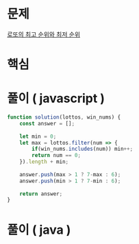 # 문제
<a href="https://programmers.co.kr/learn/courses/30/lessons/77484" target="_blank">로또의 최고 순위와 최저 순위</a>



# 핵심



# 풀이 ( javascript )
```javascript
function solution(lottos, win_nums) {
    const answer = [];
    
    let min = 0;
    let max = lottos.filter(num => {
        if(win_nums.includes(num)) min++;
        return num == 0;
    }).length + min;
    
    answer.push(max > 1 ? 7-max : 6);
    answer.push(min > 1 ? 7-min : 6);
    
    return answer;
}
```



# 풀이 ( java )
```java

```
